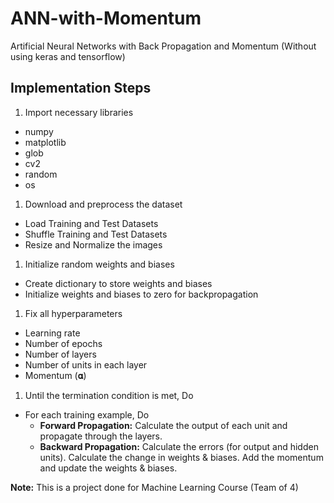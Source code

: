 # ANN-with-Momentum
Artificial Neural Networks with Back Propagation and Momentum (Without using keras and tensorflow)

## Implementation Steps
1. Import necessary libraries
  - numpy
  - matplotlib
  - glob
  - cv2
  - random
  - os

1. Download and preprocess the dataset
  - Load Training and Test Datasets
  - Shuffle Training and Test Datasets
  - Resize and Normalize the images

1.  Initialize random weights and biases
  - Create dictionary to store weights and biases
  - Initialize weights and biases to zero for backpropagation

1. Fix all hyperparameters
  - Learning rate
  - Number of epochs
  - Number of layers
  - Number of units in each layer
  - Momentum (𝛂)

1. Until the termination condition is met, Do
  - For each training example, Do
    - **Forward Propagation:** Calculate the output of each unit and propagate through the layers.
    - **Backward Propagation:**	Calculate the errors (for output and hidden units). Calculate the change in weights & biases. Add the momentum and update the weights & biases.

**Note:** This is a project done for Machine Learning Course (Team of 4)
